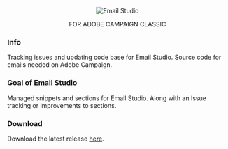 <p align="center">
  <img src="./img/emailStudio.png" alt="Email Studio">
</p>
<!--<h1 align="center">Email Studio</h1>-->
<p align="center">FOR ADOBE CAMPAIGN CLASSIC</p>

### Info
Tracking issues and updating code base for Email Studio. Source code for emails needed on Adobe Campaign.

### Goal of Email Studio
Managed snippets and sections for Email Studio. Along with an Issue tracking or improvements to sections.

### Download
Download the latest release [here](https://github.com/YodaSpow/emailStudio/releases).
